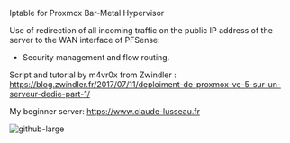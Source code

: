 ﻿Iptable for Proxmox Bar-Metal Hypervisor

Use of redirection of all incoming traffic on the public IP address of the server to the WAN interface of PFSense:
- Security management and flow routing.

Script and tutorial by m4vr0x from Zwindler : https://blog.zwindler.fr/2017/07/11/deploiment-de-proxmox-ve-5-sur-un-serveur-dedie-part-1/

My beginner server: https://www.claude-lusseau.fr

![github-large](https://www.claude-lusseau.fr/images/Hypervisor-1.svg)
